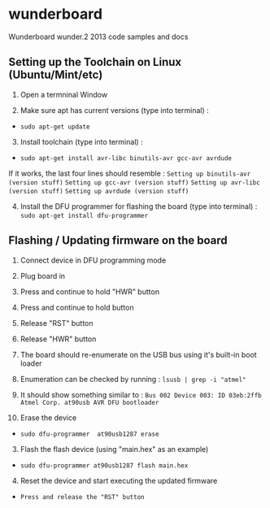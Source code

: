 wunderboard
===========

Wunderboard wunder.2 2013 code samples and docs



## Setting up the Toolchain on Linux (Ubuntu/Mint/etc)

1. Open a termninal Window

2. Make sure apt has current versions (type into terminal) :
  * `sudo apt-get update`

3. Install toolchain (type into terminal) :
  * `sudo apt-get install avr-libc binutils-avr gcc-avr avrdude`

  If it works, the last four lines should resemble :
  `Setting up binutils-avr (version stuff)`
  `Setting up gcc-avr (version stuff)`
  `Setting up avr-libc (version stuff)`
  `Setting up avrdude (version stuff)`

4. Install the DFU programmer for flashing the board  (type into terminal) :
    `sudo apt-get install dfu-programmer`

## Flashing / Updating firmware on the board


1. Connect device in DFU programming mode
  1. Plug board in
  2. Press and continue to hold "HWR" button
  3. Press and continue to hold button
  4. Release "RST" button
  5. Release "HWR" button
  6. The board should re-enumerate on the USB bus using it's built-in boot loader
  7. Enumeration can be checked by running : `lsusb | grep -i "atmel"`
  8. It should show something similar to : `Bus 002 Device 003: ID 03eb:2ffb Atmel Corp. at90usb AVR DFU bootloader`

2. Erase the device
  * `sudo dfu-programmer  at90usb1287 erase`

3. Flash the flash device (using "main.hex" as an example)
  * `sudo dfu-programmer at90usb1287 flash main.hex`

4. Reset the device and start executing the updated firmware
  * `Press and release the "RST" button`

